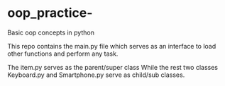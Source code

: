# oop_practice-
Basic oop concepts in python

This repo contains the main.py file which serves as an interface to load other functions and perform any task.

The item.py serves as the parent/super class
While the rest two classes Keyboard.py and Smartphone.py serve as child/sub classes.
